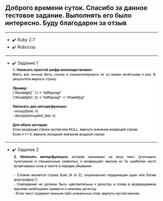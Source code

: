 ## Доброго времени суток. Спасибо за данное тестовое задание. Выполнять его было интересно. Буду благодарен за отзыв
***
- :heavy_check_mark: Ruby 2.7
- :heavy_check_mark: Rubocop
***
- :heavy_check_mark: Задание 1
![alt text](task1.jpg "Task1 screen")
***
- :heavy_check_mark: Задание 2
![alt text](task2.jpg "Task2 screen")
